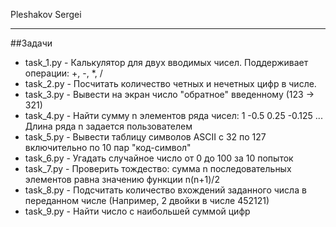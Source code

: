 Pleshakov Sergei
____
##Задачи

* task_1.py - Калькулятор для двух вводимых чисел. Поддерживает операции: +, -, *, /
* task_2.py - Посчитать количество четных и нечетных цифр в числе.
* task_3.py - Вывести на экран число "обратное" введенному (123 -> 321)
* task_4.py - Найти сумму n элементов ряда чисел: 1 -0.5 0.25 -0.125 ... Длина ряда n задается пользователем
* task_5.py - Вывести таблицу символов ASCII c 32 по 127 включительно по 10 пар "код-символ"
* task_6.py - Угадать случайное число от 0 до 100 за 10 попыток
* task_7.py - Проверить тождество: сумма n последовательных элементов равна значению функции n(n+1)/2
* task_8.py - Подсчитать количество вхождений заданного числа в переданном числе (Например, 2 двойки в числе 452121)
* task_9.py - Найти число с наибольшей суммой цифр
